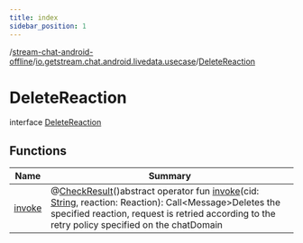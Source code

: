 ```yaml
---
title: index
sidebar_position: 1
---
```

/[stream-chat-android-offline](../../index.md)/[io.getstream.chat.android.livedata.usecase](../index.md)/[DeleteReaction](index.md)  
  
  
  
# DeleteReaction  
interface [DeleteReaction](index.md)  
  
## Functions  
  
|  Name |  Summary | 
|---|---|
| <a name="io.getstream.chat.android.livedata.usecase/DeleteReaction/invoke/#kotlin.String#io.getstream.chat.android.client.models.Reaction/PointingToDeclaration/"></a>[invoke](invoke.md)| <a name="io.getstream.chat.android.livedata.usecase/DeleteReaction/invoke/#kotlin.String#io.getstream.chat.android.client.models.Reaction/PointingToDeclaration/"></a>@[CheckResult](https://developer.android.com/reference/kotlin/androidx/annotation/CheckResult.html)()abstract operator fun [invoke](invoke.md)(cid: [String](https://kotlinlang.org/api/latest/jvm/stdlib/kotlin/-string/index.html), reaction: Reaction): Call&lt;Message&gt;Deletes the specified reaction, request is retried according to the retry policy specified on the chatDomain|

